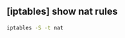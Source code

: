 ## [iptables] show nat rules

```bash
iptables -S -t nat
```
<!--stackedit_data:
eyJoaXN0b3J5IjpbLTEzMDE3Njg5NDUsLTEzMDE3Njg5NDVdfQ
==
-->